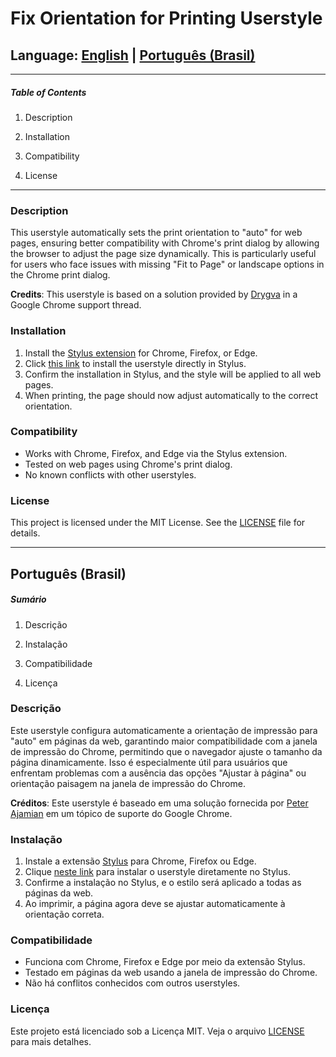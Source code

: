 # Fix Orientation for Printing Userstyle

## Language: [English](docs/README_en.md) | [Português (Brasil)](docs/README_pt-br.md)

---

##### Table of Contents

1. Description

2. Installation

3. Compatibility

4. License

---

### Description

This userstyle automatically sets the print orientation to "auto" for web pages, ensuring better compatibility with Chrome's print dialog by allowing the browser to adjust the page size dynamically. This is particularly useful for users who face issues with missing "Fit to Page" or landscape options in the Chrome print dialog.

**Credits**: This userstyle is based on a solution provided by [Drygva](https://support.google.com/chrome/thread/3101500?hl=en) in a Google Chrome support thread.

### Installation

1. Install the [Stylus extension](https://add0n.com/stylus.html) for Chrome, Firefox, or Edge.
2. Click [this link](https://raw.githubusercontent.com/username/repository/main/fix-print-orientation.css) to install the userstyle directly in Stylus.
3. Confirm the installation in Stylus, and the style will be applied to all web pages.
4. When printing, the page should now adjust automatically to the correct orientation.

### Compatibility

- Works with Chrome, Firefox, and Edge via the Stylus extension.
- Tested on web pages using Chrome's print dialog.
- No known conflicts with other userstyles.

### License

This project is licensed under the MIT License. See the [LICENSE](LICENSE) file for details.

---

## Português (Brasil)

##### Sumário

1. Descrição

2. Instalação

3. Compatibilidade

4. Licença

### Descrição

Este userstyle configura automaticamente a orientação de impressão para "auto" em páginas da web, garantindo maior compatibilidade com a janela de impressão do Chrome, permitindo que o navegador ajuste o tamanho da página dinamicamente. Isso é especialmente útil para usuários que enfrentam problemas com a ausência das opções "Ajustar à página" ou orientação paisagem na janela de impressão do Chrome.

**Créditos**: Este userstyle é baseado em uma solução fornecida por [Peter Ajamian](https://support.google.com/chrome/thread/3101500?hl=en&msgid=95601075) em um tópico de suporte do Google Chrome.

### Instalação

1. Instale a extensão [Stylus](https://add0n.com/stylus.html) para Chrome, Firefox ou Edge.
2. Clique [neste link](https://raw.githubusercontent.com/username/repository/main/fix-print-orientation.css) para instalar o userstyle diretamente no Stylus.
3. Confirme a instalação no Stylus, e o estilo será aplicado a todas as páginas da web.
4. Ao imprimir, a página agora deve se ajustar automaticamente à orientação correta.

### Compatibilidade

- Funciona com Chrome, Firefox e Edge por meio da extensão Stylus.
- Testado em páginas da web usando a janela de impressão do Chrome.
- Não há conflitos conhecidos com outros userstyles.

### Licença

Este projeto está licenciado sob a Licença MIT. Veja o arquivo [LICENSE](LICENSE) para mais detalhes.